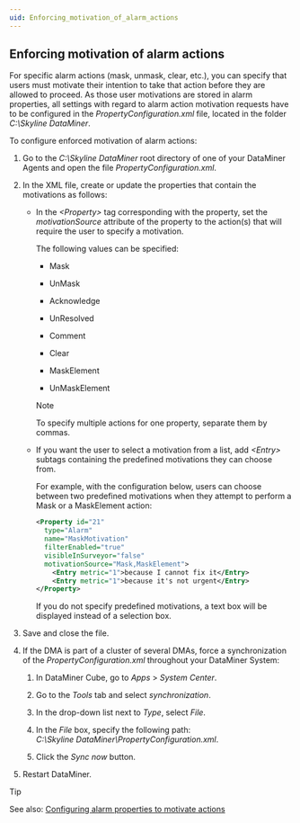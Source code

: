 ```yaml
---
uid: Enforcing_motivation_of_alarm_actions
---
```


## Enforcing motivation of alarm actions

For specific alarm actions (mask, unmask, clear, etc.), you can specify that users must motivate their intention to take that action before they are allowed to proceed. As those user motivations are stored in alarm properties, all settings with regard to alarm action motivation requests have to be configured in the *PropertyConfiguration.xml* file, located in the folder *C:\\Skyline DataMiner*.

To configure enforced motivation of alarm actions:

1. Go to the *C:\\Skyline DataMiner* root directory of one of your DataMiner Agents and open the file *PropertyConfiguration.xml*.

2. In the XML file, create or update the properties that contain the motivations as follows:

    - In the *\<Property>* tag corresponding with the property, set the *motivationSource* attribute of the property to the action(s) that will require the user to specify a motivation.

        The following values can be specified:

        - Mask

        - UnMask

        - Acknowledge

        - UnResolved

        - Comment

        - Clear

        - MaskElement

        - UnMaskElement

        > [!NOTE]
        > To specify multiple actions for one property, separate them by commas.

    - If you want the user to select a motivation from a list, add *\<Entry>* subtags containing the predefined motivations they can choose from.

        For example, with the configuration below, users can choose between two predefined motivations when they attempt to perform a Mask or a MaskElement action:

        ```xml
        <Property id="21"
          type="Alarm"
          name="MaskMotivation"
          filterEnabled="true"
          visibleInSurveyor="false"
          motivationSource="Mask,MaskElement">
            <Entry metric="1">because I cannot fix it</Entry>
            <Entry metric="1">because it's not urgent</Entry>
        </Property>
        ```

        If you do not specify predefined motivations, a text box will be displayed instead of a selection box.

3. Save and close the file.

4. If the DMA is part of a cluster of several DMAs, force a synchronization of the *PropertyConfiguration.xml* throughout your DataMiner System:

    1. In DataMiner Cube, go to *Apps* > *System Center*.

    2. Go to the *Tools* tab and select *synchronization*.

    3. In the drop-down list next to *Type*, select *File*.

    4. In the *File* box, specify the following path:
<br>*C:\\Skyline DataMiner\\PropertyConfiguration.xml*.

    5. Click the *Sync now* button.

5. Restart DataMiner.

> [!TIP]
> See also:
> [Configuring alarm properties to motivate actions](../../part_7/SkylineDataminerFolder/PropertyConfiguration_xml.md#configuring-alarm-properties-to-motivate-actions)

